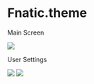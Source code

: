 # Fnatic.theme
Main Screen

<img src="https://i.imgur.com/d6JteLX.png"/>

User Settings 

<img src="https://i.imgur.com/WJZoIyQ.png"/>
<img src="https://i.imgur.com/naqwNU8.png"/>

